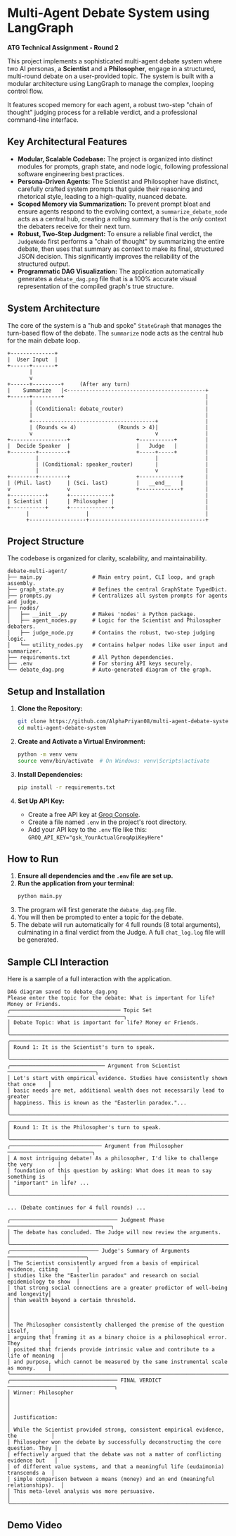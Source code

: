 # Multi-Agent Debate System using LangGraph

**ATG Technical Assignment - Round 2**

This project implements a sophisticated multi-agent debate system where two AI personas, a **Scientist** and a **Philosopher**, engage in a structured, multi-round debate on a user-provided topic. The system is built with a modular architecture using LangGraph to manage the complex, looping control flow.

It features scoped memory for each agent, a robust two-step "chain of thought" judging process for a reliable verdict, and a professional command-line interface.

## Key Architectural Features

*   **Modular, Scalable Codebase:** The project is organized into distinct modules for prompts, graph state, and node logic, following professional software engineering best practices.
*   **Persona-Driven Agents:** The Scientist and Philosopher have distinct, carefully crafted system prompts that guide their reasoning and rhetorical style, leading to a high-quality, nuanced debate.
*   **Scoped Memory via Summarization:** To prevent prompt bloat and ensure agents respond to the evolving context, a `summarize_debate_node` acts as a central hub, creating a rolling summary that is the *only* context the debaters receive for their next turn.
*   **Robust, Two-Step Judgment:** To ensure a reliable final verdict, the `JudgeNode` first performs a "chain of thought" by summarizing the entire debate, then uses that summary as context to make its final, structured JSON decision. This significantly improves the reliability of the structured output.
*   **Programmatic DAG Visualization:** The application automatically generates a `debate_dag.png` file that is a 100% accurate visual representation of the compiled graph's true structure.

## System Architecture

The core of the system is a "hub and spoke" `StateGraph` that manages the turn-based flow of the debate. The `summarize` node acts as the central hub for the main debate loop.

```
+--------------+
|  User Input  |
+------+-------+
       |
       v
+------+---------+     (After any turn)
|    Summarize   |<--------------------------------------------+
+------+---------+                                             |
       |                                                       |
       | (Conditional: debate_router)                          |
       |                                                       |
       +---------------------------------------+               |
       | (Rounds <= 4)             (Rounds > 4)|               |
       v                                       v               |
+------------------+                     +-----------+         |
|  Decide Speaker  |                     |   Judge   |         |
+--------+---------+                     +-----+-----+         |
         |                                     |               |
         | (Conditional: speaker_router)       |               |
         |                                     v               |
+--------+---------+                     +-------------+       |
| (Phil. last)     | (Sci. last)         |   __end__   |       |
v                  v                     +-------------+       |
+-----------+      +-------------+                             |
| Scientist |      | Philosopher |                             |
+-----------+      +-------------+                             |
      |                  |                                     |
      +------------------+-------------------------------------+

```

## Project Structure

The codebase is organized for clarity, scalability, and maintainability.

```
debate-multi-agent/
├── main.py                # Main entry point, CLI loop, and graph assembly.
├── graph_state.py         # Defines the central GraphState TypedDict.
├── prompts.py             # Centralizes all system prompts for agents and judge.
├── nodes/
│   ├── __init__.py        # Makes 'nodes' a Python package.
│   ├── agent_nodes.py     # Logic for the Scientist and Philosopher debaters.
│   ├── judge_node.py      # Contains the robust, two-step judging logic.
│   └── utility_nodes.py   # Contains helper nodes like user input and summarizer.
├── requirements.txt       # All Python dependencies.
├── .env                   # For storing API keys securely.
└── debate_dag.png         # Auto-generated diagram of the graph.
```

## Setup and Installation

1.  **Clone the Repository:**
    ```bash
    git clone https://github.com/AlphaPriyan08/multi-agent-debate-system
    cd multi-agent-debate-system
    ```

2.  **Create and Activate a Virtual Environment:**
    ```bash
    python -m venv venv
    source venv/bin/activate  # On Windows: venv\Scripts\activate
    ```

3.  **Install Dependencies:**
    ```bash
    pip install -r requirements.txt
    ```

4.  **Set Up API Key:**
    *   Create a free API key at [Groq Console](https://console.groq.com/keys).
    *   Create a file named `.env` in the project's root directory.
    *   Add your API key to the `.env` file like this:
        `GROQ_API_KEY="gsk_YourActualGroqApiKeyHere"`

## How to Run

1.  **Ensure all dependencies and the `.env` file are set up.**
2.  **Run the application from your terminal:**
    ```bash
    python main.py
    ```
3.  The program will first generate the `debate_dag.png` file.
4.  You will then be prompted to enter a topic for the debate.
5.  The debate will run automatically for 4 full rounds (8 total arguments), culminating in a final verdict from the Judge. A full `chat_log.log` file will be generated.

## Sample CLI Interaction

Here is a sample of a full interaction with the application.

```
DAG diagram saved to debate_dag.png
Please enter the topic for the debate: What is important for life? Money or Friends.
╭─────────────────────────────────── Topic Set ─────────────────────────────────────╮
│ Debate Topic: What is important for life? Money or Friends.                       │
╰───────────────────────────────────────────────────────────────────────────────────╯
╭───────────────────────────────────────────────────────────────────────────────────╮
│ Round 1: It is the Scientist's turn to speak.                                     │
╰───────────────────────────────────────────────────────────────────────────────────╯
╭────────────────────────────── Argument from Scientist ────────────────────────────╮
│ Let's start with empirical evidence. Studies have consistently shown that once    │
│ basic needs are met, additional wealth does not necessarily lead to greater       │
│ happiness. This is known as the "Easterlin paradox."...                           │
╰───────────────────────────────────────────────────────────────────────────────────╯
╭───────────────────────────────────────────────────────────────────────────────────╮
│ Round 1: It is the Philosopher's turn to speak.                                   │
╰───────────────────────────────────────────────────────────────────────────────────╯
╭───────────────────────────── Argument from Philosopher ───────────────────────────╮
│ A most intriguing debate! As a philosopher, I'd like to challenge the very        │
│ foundation of this question by asking: What does it mean to say something is      │
│ "important" in life? ...                                                          │
╰───────────────────────────────────────────────────────────────────────────────────╯

... (Debate continues for 4 full rounds) ...

╭────────────────────────────────── Judgment Phase ─────────────────────────────────╮
│ The debate has concluded. The Judge will now review the arguments.                │
╰───────────────────────────────────────────────────────────────────────────────────╯
╭──────────────────────────── Judge's Summary of Arguments ─────────────────────────╮
│ The Scientist consistently argued from a basis of empirical evidence, citing      │
│ studies like the "Easterlin paradox" and research on social epidemiology to show  │
│ that strong social connections are a greater predictor of well-being and longevity│
│ than wealth beyond a certain threshold.                                           │
│                                                                                   │
│ The Philosopher consistently challenged the premise of the question itself,       │
│ arguing that framing it as a binary choice is a philosophical error. They         │
│ posited that friends provide intrinsic value and contribute to a life of meaning  │
│ and purpose, which cannot be measured by the same instrumental scale as money.    │
╰───────────────────────────────────────────────────────────────────────────────────╯
╭────────────────────────────────── FINAL VERDICT ──────────────────────────────────╮
│ Winner: Philosopher                                                               │
│                                                                                   │
│ Justification:                                                                    │
│ While the Scientist provided strong, consistent empirical evidence, the           │
│ Philosopher won the debate by successfully deconstructing the core question. They │
│ effectively argued that the debate was not a matter of conflicting evidence but   │
│ of different value systems, and that a meaningful life (eudaimonia) transcends a  │
│ simple comparison between a means (money) and an end (meaningful relationships).  │
│ This meta-level analysis was more persuasive.                                     │
╰───────────────────────────────────────────────────────────────────────────────────╯
```

## Demo Video
